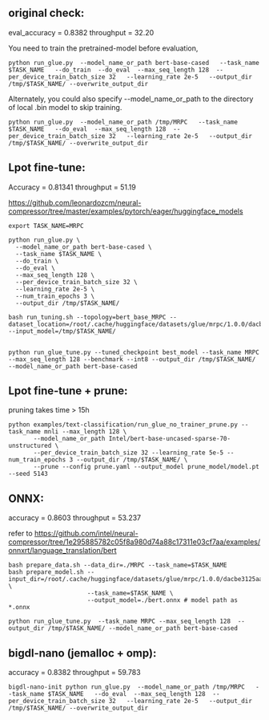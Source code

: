## original check:
eval_accuracy = 0.8382
throughput = 32.20

You need to train the pretrained-model before evaluation,
```
python run_glue.py  --model_name_or_path bert-base-cased   --task_name $TASK_NAME   --do_train  --do_eval  --max_seq_length 128  --per_device_train_batch_size 32   --learning_rate 2e-5   --output_dir /tmp/$TASK_NAME/ --overwrite_output_dir
```
Alternately, you could also specify --model_name_or_path to the directory of local .bin model to skip training.
```
python run_glue.py  --model_name_or_path /tmp/MRPC   --task_name $TASK_NAME   --do_eval  --max_seq_length 128  --per_device_train_batch_size 32   --learning_rate 2e-5   --output_dir /tmp/$TASK_NAME/ --overwrite_output_dir
```

## Lpot fine-tune:
Accuracy = 0.81341
throughput = 51.19

https://github.com/leonardozcm/neural-compressor/tree/master/examples/pytorch/eager/huggingface_models

```
export TASK_NAME=MRPC

python run_glue.py \
  --model_name_or_path bert-base-cased \
  --task_name $TASK_NAME \
  --do_train \
  --do_eval \
  --max_seq_length 128 \
  --per_device_train_batch_size 32 \
  --learning_rate 2e-5 \
  --num_train_epochs 3 \
  --output_dir /tmp/$TASK_NAME/

bash run_tuning.sh --topology=bert_base_MRPC --dataset_location=/root/.cache/huggingface/datasets/glue/mrpc/1.0.0/dacbe3125aa31d7f70367a07a8a9e72a5a0bfeb5fc42e75c9db75b96da6053ad --input_model=/tmp/$TASK_NAME/


python run_glue_tune.py --tuned_checkpoint best_model --task_name MRPC --max_seq_length 128 --benchmark --int8 --output_dir /tmp/$TASK_NAME/ --model_name_or_path bert-base-cased
```


## Lpot fine-tune + prune:

pruning takes time > 15h

```
python examples/text-classification/run_glue_no_trainer_prune.py --task_name mnli --max_length 128 \
       --model_name_or_path Intel/bert-base-uncased-sparse-70-unstructured \
       --per_device_train_batch_size 32 --learning_rate 5e-5 --num_train_epochs 3 --output_dir /tmp/$TASK_NAME/ \
       --prune --config prune.yaml --output_model prune_model/model.pt --seed 5143
```

## ONNX:
accuracy = 0.8603
throughput = 53.237

refer to https://github.com/intel/neural-compressor/tree/1e295885782c05f8a980d74a88c17311e03cf7aa/examples/onnxrt/language_translation/bert
```
bash prepare_data.sh --data_dir=./MRPC --task_name=$TASK_NAME
bash prepare_model.sh --input_dir=/root/.cache/huggingface/datasets/glue/mrpc/1.0.0/dacbe3125aa31d7f70367a07a8a9e72a5a0bfeb5fc42e75c9db75b96da6053ad \
                      --task_name=$TASK_NAME \
                      --output_model=./bert.onnx # model path as *.onnx

python run_glue_tune.py  --task_name MRPC --max_seq_length 128  --output_dir /tmp/$TASK_NAME/ --model_name_or_path bert-base-cased
```

## bigdl-nano (jemalloc + omp):
accuracy = 0.8382
throughput = 59.783
```
bigdl-nano-init python run_glue.py  --model_name_or_path /tmp/MRPC   --task_name $TASK_NAME   --do_eval  --max_seq_length 128  --per_device_train_batch_size 32   --learning_rate 2e-5   --output_dir /tmp/$TASK_NAME/ --overwrite_output_dir
```

